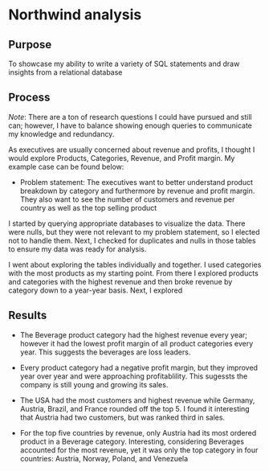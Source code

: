 # Northwind analysis

## Purpose
To showcase my ability to write a variety of SQL statements and draw insights from a relational database

## Process
*Note*: There are a ton of research questions I could have pursued and still can; however, I have to balance showing enough queries to communicate my knowledge and redundancy.

As executives are usually concerned about revenue and profits, I thought I would explore Products, Categories, Revenue, and Profit margin. My example case can be found below:
- Problem statement: The executives want to better understand product breakdown by category and furthermore by revenue and profit margin. They also want to see the number of customers and revenue per country as well as the top selling product

I started by querying appropriate databases to visualize the data. There were nulls, but they were not relevant to my problem statement, so I elected not to handle them. Next, I checked for duplicates and nulls in those tables to ensure my data was ready for analysis. 

I went about exploring the tables individually and together. I used categories with the most products as my starting point. From there I explored products and categories with the highest revenue and then broke revenue by category down to a year-year basis. Next, I explored 


## Results
- The Beverage product category had the highest revenue every year; however it had the lowest profit margin of all product categories every year. This suggests the beverages are loss leaders.

- Every product category had a negative profit margin, but they improved year over year and were approaching profitablility. This sugessts the company is still young and growing its sales.

- The USA had the most customers and highest revenue while Germany, Austria, Brazil, and France rounded off the top 5. I found it interesting that Austria had two customers, but was ranked third in sales. 

- For the top five countries by revenue, only Austria had its most ordered product in a Beverage category. Interesting, considering Beverages accounted for the most revenue, yet it was only the top category in four countries: Austria, Norway, Poland, and Venezuela
